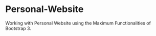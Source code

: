 # Personal-Website

Working with Personal Website using the Maximum Functionalities of Bootstrap 3.
